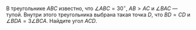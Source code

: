 В треугольнике $ABC$ известно, что $\angle ABC = 30 ^\circ$, $AB >AC$ и $\angle BAC$ — тупой. Внутри этого треугольника выбрана такая точка $D$, что $BD=CD$ и $\angle BDA=3\angle BCA$. Найдите угол $ACD$.
